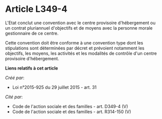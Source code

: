 # Article L349-4

L'Etat conclut une convention avec le centre provisoire d'hébergement ou un contrat pluriannuel d'objectifs et de moyens avec
la personne morale gestionnaire de ce centre. 

Cette convention doit être conforme à une convention type dont les stipulations sont déterminées par décret et prévoient
notamment les objectifs, les moyens, les activités et les modalités de contrôle d'un centre provisoire d'hébergement.

**Liens relatifs à cet article**

_Créé par_:

  - Loi n°2015-925 du 29 juillet 2015 - art. 31

_Cité par_:

  - Code de l'action sociale et des familles - art. D349-4 (V)
  - Code de l'action sociale et des familles - art. R314-150 (V)
